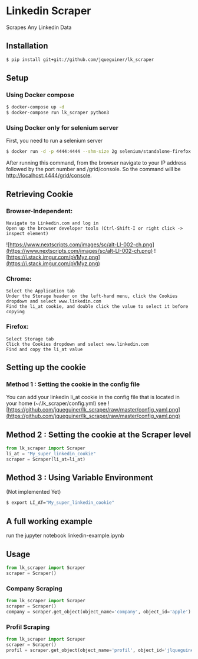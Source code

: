 # Linkedin Scraper
Scrapes Any Linkedin Data

## Installation

```bash
$ pip install git+git://github.com/jqueguiner/lk_scraper
```


## Setup
### Using Docker compose
```bash
$ docker-compose up -d
$ docker-compose run lk_scraper python3
```

### Using Docker only for selenium server
First, you need to run a selenium server

```bash
$ docker run -d -p 4444:4444 --shm-size 2g selenium/standalone-firefox:3.141.59-20200326
```

After running this command, from the browser navigate to your IP address followed by the port number and /grid/console. So the command will be
[http://localhost:4444/grid/console](http://localhost:4444/grid/console).


## Retrieving Cookie

### Browser-Independent:
    Navigate to Linkedin.com and log in
    Open up the browser developer tools (Ctrl-Shift-I or right click -> inspect element)
![https://www.nextscripts.com/images/sc/alt-LI-002-ch.png](https://www.nextscripts.com/images/sc/alt-LI-002-ch.png)
![https://i.stack.imgur.com/pVMyz.png](https://i.stack.imgur.com/pVMyz.png)

### Chrome:
    Select the Application tab
    Under the Storage header on the left-hand menu, click the Cookies dropdown and select www.linkedin.com
    Find the li_at cookie, and double click the value to select it before copying

### Firefox:
    Select Storage tab
    Click the Cookies dropdown and select www.linkedin.com
    Find and copy the li_at value



## Setting up the cookie
### Method 1 : Setting the cookie in the config file
You can add your linkedin li_at cookie in the config file that is located in your home (~/.lk_scraper/config.yml)
see
![https://github.com/jqueguiner/lk_scraper/raw/master/config_yaml.png](https://github.com/jqueguiner/lk_scraper/raw/master/config_yaml.png)

## Method 2 : Setting the cookie at the Scraper level
```python
from lk_scraper import Scraper
li_at = "My_super_linkedin_cookie"
scraper = Scraper(li_at=li_at)
```

## Method 3 : Using Variable Environment
(Not implemented Yet)
```bash
$ export LI_AT="My_super_linkedin_cookie"
```

## A full working example
run the jupyter notebook linkedin-example.ipynb


## Usage

```python
from lk_scraper import Scraper
scraper = Scraper()
```

### Company Scraping

```python
from lk_scraper import Scraper
scraper = Scraper()
company = scraper.get_object(object_name='company', object_id='apple')
```

### Profil Scraping

```python
from lk_scraper import Scraper
scraper = Scraper()
profil = scraper.get_object(object_name='profil', object_id='jlqueguiner')
```

